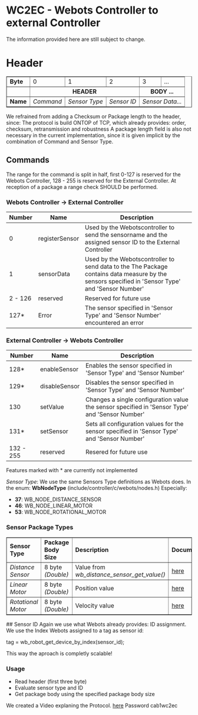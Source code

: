 # WC2EC - Webots Controller to external Controller 
The information provided here are still subject to change.

# Header

<table border="1">
	<tr>
		<td><b>Byte</b></td>
		<td colspan="8">0</td>
		<td colspan="8">1</td>
		<td colspan="8">2</td>
		<td colspan="8">3</td>
		<td colspan="1">...</td>
	</tr>
	<tr>
		<td colspan="1"></td>
		<td colspan="24"><b><center>HEADER</center></b></td>
		<td colspan="9"><b><center>BODY ...</center></b></td>
	</tr>
	<tr>
		<td><b>Name</b></td>
		<td colspan="8"><i>Command</i></td>
		<td colspan="8"><i>Sensor Type</i></td>
		<td colspan="8"><i>Sensor ID</i></td>
		<td colspan="9"><i>Sensor Data...</i></td>
	</tr>
</table>

We refrained from adding a Checksum or Package length to the header, since:
The protocol is build ONTOP of TCP, which already provides: 
order, checksum, retransmission and robustness
A package length field is also not necessary in the current implementation, since it is given implicit by the combination of Command and Sensor Type.

## Commands
The range for the command is split in half, first 0-127 is reserved for the Webots Controller, 128 - 255 is reserved for the External Controller. At reception of a package a range check SHOULD be performed. 
### Webots Controller -> External Controller 
|  Number             |      Name                    | Description|
|----------------|----------|-----------------------|
|0| registerSensor| Used by the Webotscontroller to send the sensorname and the assigned sensor ID to the External Controller|
|1| sensorData| Used by the Webotscontroller to send data to the The Package contains data measure by the sensors specified in 'Sensor Type' and 'Sensor Number'|
| 2 - 126 | reserved | Reserved for future use |
| 127* | Error | The sensor specified in 'Sensor Type' and 'Sensor Number' encountered an error |
### External Controller -> Webots Controller
|  Number             |      Name                    | Description|
|----------------|----------|-----------------------|
|128*| enableSensor | Enables the sensor specified in 'Sensor Type' and 'Sensor Number' |
|129*| disableSensor|  Disables the sensor specified in 'Sensor Type' and 'Sensor Number' |
|130| setValue | Changes a single configuration value the sensor specified in 'Sensor Type' and 'Sensor Number' |
|131*| setSensor | Sets all configuration values for the sensor specified in 'Sensor Type' and 'Sensor Number' |
|132 - 255 | reserved | Resered for future use |
Features marked with * are currently not implemented




<i>Sensor Type</i>:
We use the same Sensors Type definitions as Webots does.
In the enum: <b>WbNodeType</b> (include/controller/c/webots/nodes.h)
 Especially:


<ul>
	<li><b>37</b>: WB_NODE_DISTANCE_SENSOR</li>
	<li><b>46</b>: WB_NODE_LINEAR_MOTOR</li>
	<li><b>53</b>: WB_NODE_ROTATIONAL_MOTOR</li>
</ul>

<h3>Sensor Package Types</h3>
<table border="1">
	<tr>
		<td><b>Sensor Type</b></td>
		<td><b>Package Body Size</b></td>
		<td><b>Description</b></td>
		<td><b>Documentation</b></td>
	</tr>
	<tr>
		<td><i>Distance Sensor</i></td>
		<td>8 byte <i>(Double)</i></td>
		<td>Value from  <i>wb_distance_sensor_get_value() </i></td>
		<td><a href="https://cyberbotics.com/doc/reference/distancesensor#wb_distance_sensor_get_value">here</a></td>
	</tr>
		<tr>
		<td><i>Linear Motor</i></td>
		<td>8 byte <i>(Double)</i></td>
		<td>Position value </i></td>
		<td><a href="https://cyberbotics.com/doc/reference/linearmotor">here</a></td>
	</tr>
		<tr>
		<td><i>Rotational Motor</i></td>
		<td>8 byte <i>(Double)</i></td>
		<td>Velocity value </i></td>
		<td><a href="https://cyberbotics.com/doc/reference/rotationalmotor">here</a></td>
	</tr>
	</table>
## Sensor ID
Again we use what Webots already provides: ID assignment. 
We use the Index Webots assigned to a tag as sensor id:

tag = wb_robot_get_device_by_index(sensor_id);

This way the aproach is completly scalable!

<h3>Usage</h3>
<ul>
	<li>Read header (first three byte)</li>
	<li>Evaluate sensor type and ID</li>
	<li>Get package body using the specified package body size</li>
</ul>

We created a Video explaning the Protocol. <a href="https://tubcloud.tu-berlin.de/s/GicfSHsYgn4D83Q">here</a> Password cab1wc2ec
